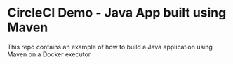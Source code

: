 # CircleCI Demo - Java App built using Maven

This repo contains an example of how to build a Java application using Maven on a Docker executor